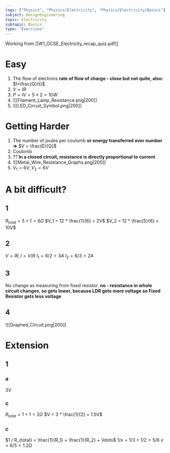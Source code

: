 ```yaml
---
tags: ["Physics", "Physics/Electricity", "Physics/Electricity/Basics"]
subject: DesignEngineering
topic: Electricity
subtopic: Basics
type: "Exercises"
---
```


Working from [[W1_GCSE_Electricity_recap_quiz.pdf]]
# Easy
1) The flow of electrons  **rate of flow of charge - close but not quite, also:** $I=\frac{Q}{t}$
2) $V = IR$
3) $P = IV = 5 * 2 = 10W$
4) ![[Filament_Lamp_Resistance.png|200]]
5) ![[LED_Circuit_Symbol.png|200]]


# Getting Harder
1) The number of joules per coulomb **or energy transferred over number =>** $V = \frac{E}{Q}$
2) Coulomb
3) ?? **In a closed circuit, resistance is directly proportional to current**
4) ![[Metal_Wire_Resistance_Graphs.png|200]]
5) $V_1 = 6V, V_2 = 6V$


# A bit difficult?
## 1
$R_{total} = 5 + 1 = 6Ω$
$V_1 = 12 * \frac{1}{6} = 2V$
$V_2 = 12 * \frac{5}{6} = 10V$

## 2
$V = IR, I = V/R$
$I_1 = 6 / 2 = 3A$
$I_2 = 6/3 = 2A$

## 3
No change as measuring from fixed resistor.
**no - resistance in whole circuit changes, so gets lower, because LDR gets more voltage so Fixed Resistor gets less voltage**

## 4
![[Graphed_Circuit.png|200]]


# Extension
## 1
### a
$3V$
### c
$R_{total} = 1 + 1 = 2 Ω$
$V = 3 * \frac{1}{2} = 1.5V$
### c
$1 / R_{total} = \frac{1}{R_1} + \frac{1}{R_2} + \ldots$
$1/x = 1/3 + 1/2 = 5/6$
$x = 6/5 = 1.2Ω$